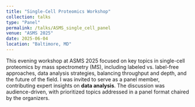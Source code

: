 ```yaml
---
title: "Single-Cell Proteomics Workshop"
collection: talks
type: "Panel"
permalink: /talks/ASMS_single_cell_panel
venue: "ASMS 2025"
date: 2025-06-04
location: "Baltimore, MD"
---
```


This evening workshop at ASMS 2025 focused on key topics in single-cell proteomics by mass spectrometry (MS), including labeled vs. label-free approaches, data analysis strategies, balancing throughput and depth, and the future of the field. I was invited to serve as a panel member, contributing expert insights on **data analysis**. The discussion was audience-driven, with prioritized topics addressed in a panel format chaired by the organizers.
